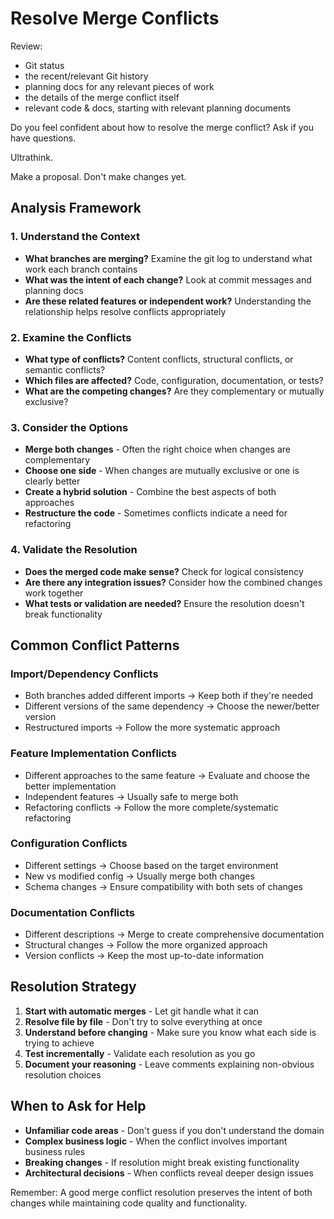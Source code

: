 # Resolve Merge Conflicts

Review:
- Git status
- the recent/relevant Git history
- planning docs for any relevant pieces of work
- the details of the merge conflict itself
- relevant code & docs, starting with relevant planning documents

Do you feel confident about how to resolve the merge conflict? Ask if you have questions.

Ultrathink.

Make a proposal. Don't make changes yet.

## Analysis Framework

### 1. Understand the Context
- **What branches are merging?** Examine the git log to understand what work each branch contains
- **What was the intent of each change?** Look at commit messages and planning docs
- **Are these related features or independent work?** Understanding the relationship helps resolve conflicts appropriately

### 2. Examine the Conflicts
- **What type of conflicts?** Content conflicts, structural conflicts, or semantic conflicts?
- **Which files are affected?** Code, configuration, documentation, or tests?
- **What are the competing changes?** Are they complementary or mutually exclusive?

### 3. Consider the Options
- **Merge both changes** - Often the right choice when changes are complementary
- **Choose one side** - When changes are mutually exclusive or one is clearly better
- **Create a hybrid solution** - Combine the best aspects of both approaches
- **Restructure the code** - Sometimes conflicts indicate a need for refactoring

### 4. Validate the Resolution
- **Does the merged code make sense?** Check for logical consistency
- **Are there any integration issues?** Consider how the combined changes work together
- **What tests or validation are needed?** Ensure the resolution doesn't break functionality

## Common Conflict Patterns

### Import/Dependency Conflicts
- Both branches added different imports → Keep both if they're needed
- Different versions of the same dependency → Choose the newer/better version
- Restructured imports → Follow the more systematic approach

### Feature Implementation Conflicts
- Different approaches to the same feature → Evaluate and choose the better implementation
- Independent features → Usually safe to merge both
- Refactoring conflicts → Follow the more complete/systematic refactoring

### Configuration Conflicts
- Different settings → Choose based on the target environment
- New vs modified config → Usually merge both changes
- Schema changes → Ensure compatibility with both sets of changes

### Documentation Conflicts
- Different descriptions → Merge to create comprehensive documentation
- Structural changes → Follow the more organized approach
- Version conflicts → Keep the most up-to-date information

## Resolution Strategy

1. **Start with automatic merges** - Let git handle what it can
2. **Resolve file by file** - Don't try to solve everything at once
3. **Understand before changing** - Make sure you know what each side is trying to achieve
4. **Test incrementally** - Validate each resolution as you go
5. **Document your reasoning** - Leave comments explaining non-obvious resolution choices

## When to Ask for Help

- **Unfamiliar code areas** - Don't guess if you don't understand the domain
- **Complex business logic** - When the conflict involves important business rules
- **Breaking changes** - If resolution might break existing functionality
- **Architectural decisions** - When conflicts reveal deeper design issues

Remember: A good merge conflict resolution preserves the intent of both changes while maintaining code quality and functionality.